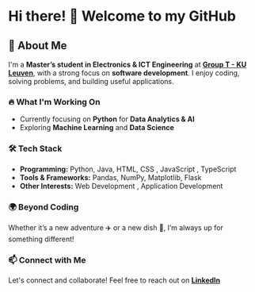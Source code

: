 # Hi there! 👋 Welcome to my GitHub  

## 🚀 About Me  

I'm a **Master’s student in Electronics & ICT Engineering** at **[Group T - KU Leuven](https://www.kuleuven.be/english/)**, with a strong focus on **software development**. I enjoy coding, solving problems, and building useful applications.
### 🔥 What I'm Working On  
- Currently focusing on **Python** for **Data Analytics & AI**  
- Exploring **Machine Learning** and **Data Science**  

### 🛠 Tech Stack  
- **Programming:** Python, Java, HTML, CSS , JavaScript , TypeScript
- **Tools & Frameworks:** Pandas, NumPy, Matplotlib, Flask  
- **Other Interests:** Web Development , Application Development 

### 🌍 Beyond Coding  
Whether it’s a new adventure ✈️ or a new dish 🍜, I’m always up for something different!
### 📫 Connect with Me  
Let's connect and collaborate! Feel free to reach out on **[LinkedIn](https://www.linkedin.com/in/fadi-mardelli-718617353/)**  

